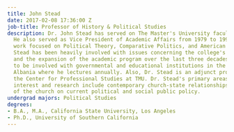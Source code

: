 ```yaml
---
title: John Stead
date: 2017-02-08 17:36:00 Z
job-title: Professor of History & Political Studies
description: Dr. John Stead has served on The Master's University faculty since 1970.
  He also served as Vice President of Academic Affairs from 1979 to 1995. His doctoral
  work focused on Political Theory, Comparative Politics, and American Politics. Dr.
  Stead has been heavily involved with issues concerning the college's accreditation
  and the expansion of the academic program over the last three decades. He continues
  to be involved with governmental and educational institutions in the country of
  Albania where he lectures annually. Also, Dr. Stead is an adjunct professor for
  the Center for Professional Studies at TMU. Dr. Stead's primary areas of academic
  interest and research include contemporary church-state relationships and the impact
  of the church on current political and social public policy.
undergrad majors: Political Studies
degrees:
- B.A., M.A., California State University, Los Angeles
- Ph.D., University of Southern California
---
```


